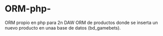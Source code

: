 # ORM-php-
ORM propio en php para 2n DAW 
ORM de productos donde se inserta un nuevo producto en unaa base de datos (bd_gamebets).

